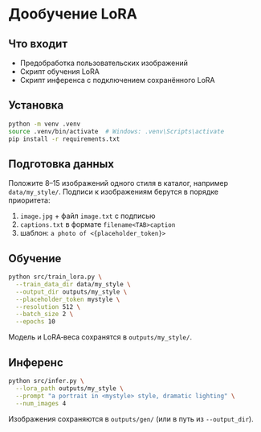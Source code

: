 # Дообучение LoRA 

## Что входит
- Предобработка пользовательских изображений
- Скрипт обучения LoRA
- Скрипт инференса с подключением сохранённого LoRA

## Установка
```bash
python -m venv .venv
source .venv/bin/activate  # Windows: .venv\Scripts\activate
pip install -r requirements.txt
```

## Подготовка данных
Положите 8–15 изображений одного стиля в каталог, например `data/my_style/`.
Подписи к изображениям берутся в порядке приоритета:
1) `image.jpg` + файл `image.txt` с подписью
2) `captions.txt` в формате `filename<TAB>caption`
3) шаблон: `a photo of <{placeholder_token}>`

## Обучение
```bash
python src/train_lora.py \
  --train_data_dir data/my_style \
  --output_dir outputs/my_style \
  --placeholder_token mystyle \
  --resolution 512 \
  --batch_size 2 \
  --epochs 10
```
Модель и LoRA‑веса сохранятся в `outputs/my_style/`.

## Инференс
```bash
python src/infer.py \
  --lora_path outputs/my_style \
  --prompt "a portrait in <mystyle> style, dramatic lighting" \
  --num_images 4
```
Изображения сохраняются в `outputs/gen/` (или в путь из `--output_dir`). 